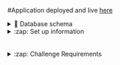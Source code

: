#Application deployed and live [here](https://drop-token-98p6.herokuapp.com/)

<details>
  <summary> 🔻 Database schema </summary>
  <img alt="GIF" src="https://github.com/arsentieva/challenge98p6/blob/master/drop_token.png" />

</details>


<details>
  <summary>:zap: Set up information</summary>

  This challenge was implemented using the following packages and libraries:
  * Flask 
  * python-dotenv
  * psycopg2-binary
  * SQLAlchemy
  * flask-restx
  * alembic
  * Flask-Migrate
  * python_version = "3.8"

  * PostgreSQL database for data storage

  ### Database set up
  - create a user named 'drop_token_admin' with password "password"
  - create a database named 'drop_token_db' and "drop_token_admin" as owner
  

  ### Application setup
    - in the application root folder enter ``` pipenv install ```
    - in the application root folder  create a .env file and copy the setup from .env.example and paste it into .env

  ### Create and migrate database tables
    -  from the application root folder run ``` pipenv shell ```  to enter the virtual environment
 
    ``` pipenv run flask db upgrade ```

    - after this your database should be ready to play the game

  ### Running the application
    -  from the application root folder run ``` pipenv shell ```  to enter the virtual environment if it is not still active 
    - ``` flask run ``` to run the application 
    - open the browser and navigate to http://127.0.0.1:5000/
    - on a successful setup you should get access to the game API routes that have been implemented and can be tested from the browser


  
<details>
  <summary>:zap: Flask Back end and PostogreSQL database deployment to Heroku</summary>

  ** Perquisites have a heroku account
  ## app configuration
  * in your .env file define a variable DATABASE_URL and set it to your local db connection
  * in your config file make sure to use DATABASE_URL (this var will be dynamically populated when run in development vs production )

  ## heroku configuration
  * in your application install gunicorn by running ``` pipenv install gunicorn ```
  * in the root directory add a file named Procfile and add the following code to it : ``` web: gunicorn app:app ```

  * in the terminal type ``` heroku login ``` to make sure you are logged in
  * run ``` heroku create drop-token-98p6 ``` to create an application in heroku named "drop-token-98p6"
  * run ``` git push heroku master ```

  ## Install Heroku Postgres add-on for the database
  * From the Heroku account select your project ad under the Overview and Install add-ons section click Configure Add-Ons
   this will redirect to Resources page, select Find more add-ons and search for Heroku Postgres (choose a plan, i used Hobby Dev which is free) then specify which project/app you want the database to be attached to as a result a new "DATABASE_URL" will be automatically created for the project that will point to this database ( this config var can be found in the Setting tab/ Reveal Config Vars, if you have other vars that you need to add now it is a good time to do that) 

  I installed the add-on for the database via Heroku UI but here is the equivalent command for the terminal :
  *  ``` heroku addons:create heroku-postgresql:hobby-dev ``` 

  ## Migrate and Create your tables
  * run ``` heroku run flask db upgrade ``` this should create all the tables for your application
  * if you have seed data in a file like databse.py you can runn it ``` heroku run python database.py ```

  You are all set

</details>



</details>


<br/>
<br/>

<details>
  <summary>:zap: Challenge Requirements</summary>

# Drop-Token
implement a backend (REST web-service) that allows playing the game of 9dt, or 98point6 drop token. This should allow the players to create games, post moves, query moves and get state of games.

##  Rules of the Game
[ X ] Drop Token takes place on a 4x4 grid.
[ X ] A token is dropped along a column and said token goes to the lowest unoccupied row of the board.
[ X ] A player wins when they have 4 tokens next to each other either along a row, in a column, or on a diagonal.
[ X ] If the board is filled, and nobody has won then the game is a draw.
[ X ] Each player takes a turn, starting with player 1, until the game reaches either win or draw.
[ X ] If a player tries to put a token in a column that is already full, that results in an error state, and the player must play again until the play a valid move.

## Requirements
[ X ] Each game is between *k = 2* individuals
[ X ] basic board size is 4x4 (number of columns x number of rows)
[ X ] A player can quit a game at every moment while the game is still in progress. The game will continue as long as there are 2 or more active players and the game is not done. In case only a single player is left, that player is considered the winner.
[ X ] The backend should validate that a move is valid (it's the player's turn, column is not already full)
[ X ] The backend should identify a winning state.
[ X ] Multiple games may be running at the same time.

## API

#### POST /drop_token - Create a new game.

 => { 
     "players": ["player1", "player2"],
      "columns": 4,
      "rows":4
    }

 <=> { "gameId": "some_string_token"}
    
    * #### Status codes ####
    * 200 - OK. On success
    * 400 - Malformed request


#### GET /drop_token - Return all in-progress games.

 <=> { "games" : ["gameid1", "gameid2"] }
    
    *  #### Status codes ####
    * 200 - OK. On success


#### GET /drop_token/{gameId} - Get the state of the game.
 <=> { "players" : ["player1", "player2"], # Initial list of players.
       "state": "DONE/IN_PROGRESS",
       "winner": "player1", # in case of draw, winner will be null, state will be DONE.
                       # in case game is still in progess, key should not exist. // ??? in the response
     }

    * #### Status codes ####
    * 200 - OK. On success
    * 400 - Malformed request
    * 404 - Game/moves not found.
    


#### GET /drop_token/{gameId}/moves- Get (sub) list of the moves played.
 <=> {
      "moves": 
      [
          {"type": "MOVE", "player": "player1", "column":1}, 
          {"type": "QUIT", "player": "player2"}
      ]
    }

    * #### Status codes ####
    * 200 - OK. On success
    * 400 - Malformed request
    * 404 - Game/moves not found.


#### POST /drop_token/{gameId}/{playerId} - Post a move.
 => {
      "column" : 2
    }

 <=> {
        "move": "{gameId}/moves/{move_number}"
     }

    * #### Status codes ####
    * 200 - OK. On success
    * 400 - Malformed input. Illegal move
    * 404 - Game not found or player is not a part of it.
    * 409 - Player tried to post when it's not their turn.
 

#### GET /drop_token/{gameId}/moves/{move_number} - Return the move.
 <=>  {
        "type" : "MOVE",
        "player": "player1",
        "column": 2
      }

    * #### Status codes ####
    * 200 - OK. On success
    * 400 - Malformed request
    * 404 - Game/moves not found.


#### DELETE /drop_token/{gameId}/{playerId} - Player quits from game.
 <=> 
   * #### Status codes ####
   * 202 - OK. On success
   * 404 - Game not found or player is not a part of it.
   * 410 - Game is already in DONE state
   

</details>


